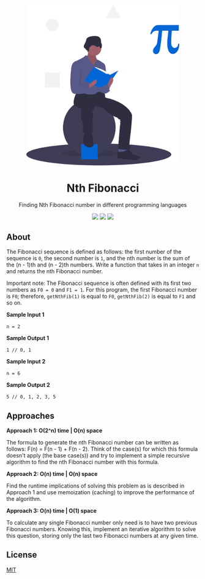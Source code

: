 <div align="center">
<img src="assets/logo.svg" width="400" />
<br />
<h1>Nth Fibonacci</h1>
<p>
Finding Nth Fibonacci number in different programming languages
</p>
<a href="https://github.com/iamrajiv/Nth-Fibonacci/network/members"><img src="https://img.shields.io/github/forks/iamrajiv/Nth-Fibonacci?color=0366d6&style=for-the-badge" /></a>
<a href="https://github.com/iamrajiv/Nth-Fibonacci/stargazers"><img src="https://img.shields.io/github/stars/iamrajiv/Nth-Fibonacci?color=0366d6&style=for-the-badge" /></a>
<a href="https://github.com/iamrajiv/Nth-Fibonacci/blob/master/LICENSE"><img src="https://img.shields.io/github/license/iamrajiv/Nth-Fibonacci?color=0366d6&style=for-the-badge" /></a>
</div>

## About

The Fibonacci sequence is defined as follows: the first number of the sequence is `0`, the second number is `1`, and the nth number is the sum of the (n - 1)th and (n - 2)th numbers. Write a function that takes in an integer `n` and returns the nth Fibonacci number.

Important note:
The Fibonacci sequence is often defined with its first two numbers as `F0 = 0` and `F1 = 1`. For this program, the first Fibonacci number is `F0`; therefore, `getNthFib(1)` is equal to `F0`, `getNthFib(2)` is equal to `F1` and so on.

**Sample Input 1**

```
n = 2
```

**Sample Output 1**

```
1 // 0, 1
```

**Sample Input 2**

```
n = 6
```

**Sample Output 2**

```
5 // 0, 1, 2, 3, 5
```

## Approaches

**Approach 1: O(2^n) time | O(n) space**

The formula to generate the nth Fibonacci number can be written as follows: F(n) = F(n - 1) + F(n - 2). Think of the case(s) for which this formula doesn't apply (the base case(s)) and try to implement a simple recursive algorithm to find the nth Fibonacci number with this formula.

**Approach 2: O(n) time | O(n) space**

Find the runtime implications of solving this problem as is described in Approach 1 and use memoization (caching) to improve the performance of the algorithm.

**Approach 3: O(n) time | O(1) space**

To calculate any single Fibonacci number only need is to have two previous Fibonacci numbers. Knowing this, implement an iterative algorithm to solve this question, storing only the last two Fibonacci numbers at any given time.

## License

[MIT](https://github.com/iamrajiv/Nth-Fibonacci/blob/master/LICENSE)
